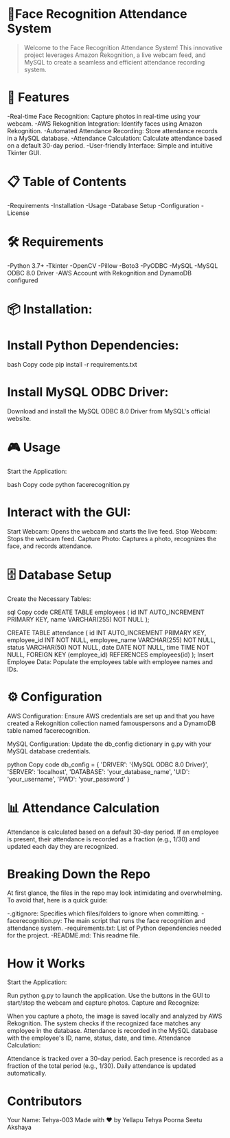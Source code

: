 # 📸Face Recognition Attendance System
> Welcome to the Face Recognition Attendance System! This innovative project leverages Amazon Rekognition, a live webcam feed, and MySQL to create a seamless and efficient attendance recording system.

# 🚀 Features
-Real-time Face Recognition: Capture photos in real-time using your webcam.
-AWS Rekognition Integration: Identify faces using Amazon Rekognition.
-Automated Attendance Recording: Store attendance records in a MySQL database.
-Attendance Calculation: Calculate attendance based on a default 30-day period.
-User-friendly Interface: Simple and intuitive Tkinter GUI.

# 📋 Table of Contents
-Requirements
-Installation
-Usage
-Database Setup
-Configuration
-License

# 🛠 Requirements
-Python 3.7+
-Tkinter
-OpenCV
-Pillow
-Boto3
-PyODBC
-MySQL
-MySQL ODBC 8.0 Driver
-AWS Account with Rekognition and DynamoDB configured

# 📦 Installation:

# Install Python Dependencies:

bash
Copy code
pip install -r requirements.txt

# Install MySQL ODBC Driver:
Download and install the MySQL ODBC 8.0 Driver from MySQL's official website.

# 🎮 Usage
Start the Application:

bash
Copy code
python facerecognition.py

# Interact with the GUI:

Start Webcam: Opens the webcam and starts the live feed.
Stop Webcam: Stops the webcam feed.
Capture Photo: Captures a photo, recognizes the face, and records attendance.

# 🗄️ Database Setup
Create the Necessary Tables:

sql
Copy code
CREATE TABLE employees (
    id INT AUTO_INCREMENT PRIMARY KEY,
    name VARCHAR(255) NOT NULL
);

CREATE TABLE attendance (
    id INT AUTO_INCREMENT PRIMARY KEY,
    employee_id INT NOT NULL,
    employee_name VARCHAR(255) NOT NULL,
    status VARCHAR(50) NOT NULL,
    date DATE NOT NULL,
    time TIME NOT NULL,
    FOREIGN KEY (employee_id) REFERENCES employees(id)
);
Insert Employee Data:
Populate the employees table with employee names and IDs.

# ⚙️ Configuration
AWS Configuration:
Ensure AWS credentials are set up and that you have created a Rekognition collection named famouspersons and a DynamoDB table named facerecognition.

MySQL Configuration:
Update the db_config dictionary in g.py with your MySQL database credentials.

python
Copy code
db_config = {
    'DRIVER': '{MySQL ODBC 8.0 Driver}',
    'SERVER': 'localhost',
    'DATABASE': 'your_database_name',
    'UID': 'your_username',
    'PWD': 'your_password'
}
# 📊 Attendance Calculation
Attendance is calculated based on a default 30-day period. If an employee is present, their attendance is recorded as a fraction (e.g., 1/30) and updated each day they are recognized.

# Breaking Down the Repo
At first glance, the files in the repo may look intimidating and overwhelming. To avoid that, here is a quick guide:

-.gitignore: Specifies which files/folders to ignore when committing.
-facerecognition.py: The main script that runs the face recognition and attendance system.
-requirements.txt: List of Python dependencies needed for the project.
-README.md: This readme file.

# How it Works
Start the Application:

Run python g.py to launch the application.
Use the buttons in the GUI to start/stop the webcam and capture photos.
Capture and Recognize:

When you capture a photo, the image is saved locally and analyzed by AWS Rekognition.
The system checks if the recognized face matches any employee in the database.
Attendance is recorded in the MySQL database with the employee's ID, name, status, date, and time.
Attendance Calculation:

Attendance is tracked over a 30-day period.
Each presence is recorded as a fraction of the total period (e.g., 1/30).
Daily attendance is updated automatically.

# Contributors
Your Name: Tehya-003
Made with ❤️ by Yellapu Tehya Poorna Seetu Akshaya
